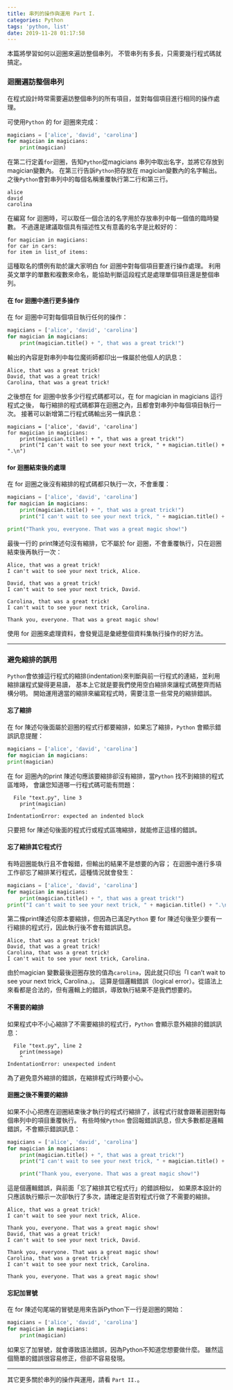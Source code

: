 ```yaml
---
title: 串列的操作與運用 Part I.
categories: Python
tags: 'python, list'
date: 2019-11-28 01:17:58
---
```


本篇將學習如何以迴圈來遍訪整個串列，
不管串列有多長，只需要幾行程式碼就搞定。

### 迴圈遍訪整個串列
在程式設計時常需要遍訪整個串列的所有項目，並對每個項目進行相同的操作處理。

<!-- more -->

可使用`Python` 的 for 迴圈來完成：
```python
magicians = ['alice', 'david', 'carolina']
for magician in magicians:
    print(magician)
```
在第二行定義`for`迴圈，告知`Python`從magicians 串列中取出名字，並將它存放到magician變數內。
在第三行告訴`Python`把存放在 magician變數內的名字輸出。
之後`Python`會對串列中的每個名稱重覆執行第二行和第三行。
```text
alice
david
carolina
```
在編寫 for 迴圈時，可以取任一個合法的名字用於存放串列中每一個值的臨時變數。
不過還是建議取個具有描述性又有意義的名字是比較好的：
```text
for magician in magicians:
for car in cars:
for item in list_of items:
```
這種取名的慣例有助於讓大家明白 for 迴圈中對每個項目要進行操作處理。
利用英文單字的單數和複數來命名，能協助判斷這段程式是處理單個項目還是整個串列。

#### 在 for 迴圈中進行更多操作
在 for 迴圈中可對每個項目執行任何的操作：
```python
magicians = ['alice', 'david', 'carolina']
for magician in magicians:
    print(magician.title() + ", that was a great trick!")
```
輸出的內容是對串列中每位魔術師都印出一條屬於他個人的訊息：
```text
Alice, that was a great trick!
David, that was a great trick!
Carolina, that was a great trick!
```
之後想在 for 迴圈中放多少行程式碼都可以，在 for magician in magicians 這行程式之後，
每行縮排的程式碼都算在迴圈之內，且都會對串列中每個項目執行一次。
接著可以新增第二行程式碼輸出另一條訊息：
```python
magicians = ['alice', 'david', 'carolina']
for magician in magicians:
    print(magician.title() + ", that was a great trick!")
    print("I can't wait to see your next trick, " + magician.title() + ".\n")
```

#### for 迴圈結束後的處理
在 for 迴圈之後沒有縮排的程式碼都只執行一次，不會重覆：
```python
magicians = ['alice', 'david', 'carolina']
for magician in magicians:
    print(magician.title() + ", that was a great trick!")
    print("I can't wait to see your next trick, " + magician.title() + ".\n")

print("Thank you, everyone. That was a great magic show!")
```
最後一行的 print陳述句沒有縮排，它不屬於 for 迴圈，不會重覆執行，只在迴圈結束後再執行一次：
```text
Alice, that was a great trick!
I can't wait to see your next trick, Alice.

David, that was a great trick!
I can't wait to see your next trick, David.

Carolina, that was a great trick!
I can't wait to see your next trick, Carolina.

Thank you, everyone. That was a great magic show!
```
使用 for 迴圈來處理資料，會發覺這是彙總整個資料集執行操作的好方法。

---

### 避免縮排的誤用
`Python`會依據這行程式的縮排(indentation)來判斷與前一行程式的連結，並利用縮排讓程式變得更易讀，
基本上它就是要我們使用空白縮排來讓程式碼整齊而結構分明。
開始運用適當的縮排來編寫程式時，需要注意一些常見的縮排錯誤。

#### 忘了縮排
在 for 陳述句後面屬於迴圈的程式行都要縮排，如果忘了縮排，`Python` 會顯示錯誤訊息提醒：
```python
magicians = ['alice', 'david', 'carolina']
for magician in magicians:
print(magician)
```
在 for 迴圈內的print 陳述句應該要縮排卻沒有縮排，當`Python` 找不到縮排的程式區堆時，
會讓您知道哪一行程式碼可能有問題：
```text
  File "text.py", line 3
    print(magician)
        ^
IndentationError: expected an indented block
```
只要把 for 陳述句後面的程式行或程式區塊縮排，就能修正這樣的錯誤。

#### 忘了縮排其它程式行
有時迴圈能執行且不會報錯，但輸出的結果不是想要的內容；
在迴圈中進行多項工作卻忘了縮排某行程式，這種情況就會發生：
```python
magicians = ['alice', 'david', 'carolina']
for magician in magicians:
    print(magician.title() + ", that was a great trick!")
print("I can't wait to see your next trick, " + magician.title() + ".\n")
```
第二條print陳述句原本要縮排，但因為已滿足`Python` 要 for 陳述句後至少要有一行縮排的程式行，因此執行後不會有錯誤訊息。
```text
Alice, that was a great trick!
David, that was a great trick!
Carolina, that was a great trick!
I can't wait to see your next trick, Carolina.
```
由於magician 變數最後迴圈存放的值為`carolina`，因此就只印出「I can’t wait to see your next trick, Carolina.」。
這算是個邏輯錯誤（logical error）。從語法上來看都是合法的，但有邏輯上的錯誤，導致執行結果不是我們想要的。

#### 不需要的縮排
如果程式中不小心縮排了不需要縮排的程式行，`Python` 會顯示意外縮排的錯誤訊息：
```text
  File "text.py", line 2
    print(message)
    ^
IndentationError: unexpected indent
```
為了避免意外縮排的錯誤，在縮排程式行時要小心。

#### 迴圈之後不需要的縮排
如果不小心把應在迴圈結束後才執行的程式行縮排了，該程式行就會跟著迴圈對每個串列中的項目重覆執行。
有些時候`Python` 會回報錯誤訊息，但大多數都是邏輯錯誤，不會顯示錯誤訊息：
```python
magicians = ['alice', 'david', 'carolina']
for magician in magicians:
    print(magician.title() + ", that was a great trick!")
    print("I can't wait to see your next trick, " + magician.title() + ".\n")

    print("Thank you, everyone. That was a great magic show!")
```
這是個邏輯錯誤，與前面「忘了縮排其它程式行」的錯誤相似，
如果原本設計的只應該執行顯示一次卻執行了多次，請確定是否對程式行做了不需要的縮排。
```text
Alice, that was a great trick!
I can't wait to see your next trick, Alice.

Thank you, everyone. That was a great magic show!
David, that was a great trick!
I can't wait to see your next trick, David.

Thank you, everyone. That was a great magic show!
Carolina, that was a great trick!
I can't wait to see your next trick, Carolina.

Thank you, everyone. That was a great magic show!
```

#### 忘記加冒號
在 for 陳述句尾端的冒號是用來告訴Python下一行是迴圈的開始：
```python
magicians = ['alice', 'david', 'carolina']
for magician in magicians:
    print(magician)
```
如果忘了加冒號，就會導致語法錯誤，因為Python不知道您想要做什麼。
雖然這個簡單的錯誤很容易修正，但卻不容易發現。

---

其它更多關於串列的操作與運用，請看 `Part II.`。
